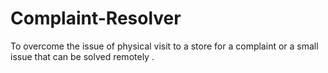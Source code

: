 # Complaint-Resolver
To overcome the issue of physical visit to a store for a complaint or a small issue that can be solved remotely .
